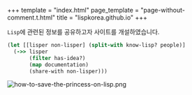 +++
template = "index.html"
page_template = "page-without-comment.t.html"
title = "lispkorea.github.io"
+++

 `Lisp`에 관련된 정보를 공유하고자 사이트를 개설하였습니다.

``` clojure
(let [[lisper non-lisper] (split-with know-lisp? people)]
  (->> lisper
       (filter has-idea?)
       (map documentation)
       (share-with non-lisper)))
```

![how-to-save-the-princess-on-lisp.png](/comic/how-to-save-the-princess-on-lisp.png)